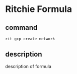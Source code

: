 # Ritchie Formula

## command

```bash
rit gcp create network
```

## description

description of formula
